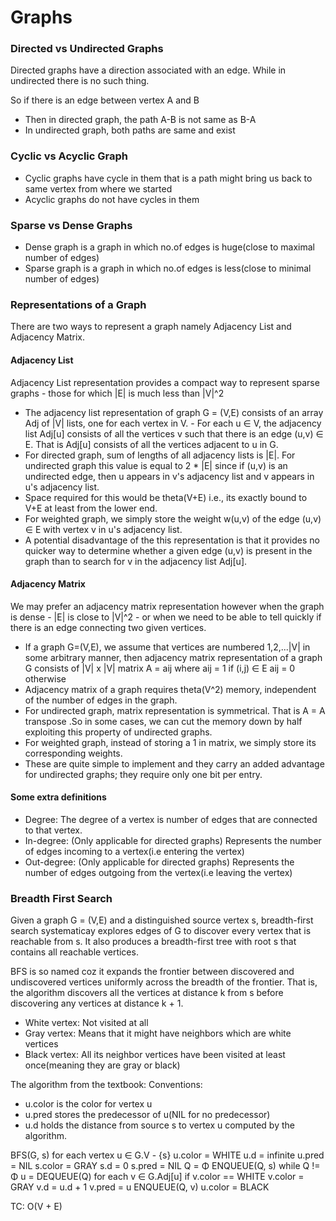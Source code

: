 # Graphs


### Directed vs Undirected Graphs
Directed graphs have a direction associated with an edge. While in undirected there is no such thing. 

So if there is an edge between vertex A and B

- Then in directed graph, the path A-B is not same as B-A
- In undirected graph, both paths are same and exist

### Cyclic vs Acyclic Graph
- Cyclic graphs have cycle in them that is a path might bring us back to same vertex from where we started
- Acyclic graphs do not have cycles in them

### Sparse vs Dense Graphs
- Dense graph is a graph in which no.of edges is huge(close to maximal number of edges)
- Sparse graph is a graph in which no.of edges is less(close to minimal number of edges)

### Representations of a Graph

There are two ways to represent a graph namely Adjacency List and Adjacency Matrix.


#### Adjacency List
Adjacency List representation provides a compact way to represent sparse graphs - those for which |E| is much less than |V|^2

- The adjacency list representation of graph G = (V,E) consists of an array Adj of |V| lists, one for each vertex in V. - For each u ∈ V, the adjacency list Adj[u] consists of all the vertices v such that there is an edge (u,v) ∈ E. That is Adj[u] consists of all the vertices adjacent to u in G.
- For directed graph, sum of lengths of all adjacency lists is |E|. For undirected graph this value is equal to 2 * |E| since if (u,v) is an undirected edge, then u appears in v's adjacency list and v appears in u's adjacency list.
- Space required for this would be theta(V+E) i.e., its exactly bound to V+E at least from the lower end.
- For weighted graph, we simply store the weight w(u,v) of the edge (u,v) ∈ E with vertex v in u's adjacency list.
- A potential disadvantage of the this representation is that it provides no quicker way to determine whether a given edge (u,v) is present in the graph than to search for v in the adjacency list Adj[u].

#### Adjacency Matrix
We may prefer an adjacency matrix representation however when the graph is dense - |E| is close to |V|^2 - or when we need to be able to tell quickly if there is an edge connecting two given vertices.

- If a graph G=(V,E), we assume that vertices are numbered 1,2,...|V| in some arbitrary manner, then adjacency matrix representation of a graph G consists of |V| x |V| matrix A = aij
where
    aij = 1 if (i,j) ∈ E
    aij = 0 otherwise
- Adjacency matrix of a graph requires theta(V^2) memory, independent of the number of edges in the graph.
- For undirected graph, matrix representation is symmetrical. That is A = A transpose .So in some cases, we can cut the memory down by half exploiting this property of undirected graphs.
- For weighted graph, instead of storing a 1 in matrix, we simply store its corresponding weights.
- These are quite simple to implement and they carry an added advantage for undirected graphs; they require only one bit per entry.

#### Some extra definitions
- Degree: The degree of a vertex is number of edges that are connected to that vertex.
- In-degree: (Only applicable for directed graphs) Represents the number of edges incoming to a vertex(i.e entering the vertex)
- Out-degree: (Only applicable for directed graphs) Represents the number of edges outgoing from the vertex(i.e leaving the vertex)

### Breadth First Search
Given a graph G = (V,E) and a distinguished source vertex s, breadth-first search systematicay explores edges of G to discover every vertex that is reachable from s. It also produces a breadth-first tree with root s that contains all reachable vertices. 

BFS is so named coz it expands the frontier between discovered and undiscovered vertices uniformly across the breadth of the frontier. That is, the algorithm discovers all the vertices at distance k from s before discovering any vertices at distance k + 1.

- White vertex: Not visited at all
- Gray vertex: Means that it might have neighbors which are white vertices
- Black vertex: All its neighbor vertices have been visited at least once(meaning they are gray or black)

The algorithm from the textbook:
Conventions:
- u.color is the color for vertex u
- u.pred stores the predecessor of u(NIL for no predecessor)
- u.d holds the distance from source s to vertex u computed by the algorithm.

BFS(G, s)
    for each vertex u ∈ G.V - {s}
        u.color = WHITE
        u.d = infinite
        u.pred = NIL
    s.color = GRAY
    s.d = 0
    s.pred = NIL
    Q = Φ
    ENQUEUE(Q, s)
    while Q != Φ
        u = DEQUEUE(Q)
        for each v ∈ G.Adj[u]
            if v.color == WHITE
                v.color = GRAY
                v.d = u.d + 1
                v.pred = u
                ENQUEUE(Q, v)
        u.color = BLACK

TC: O(V + E)